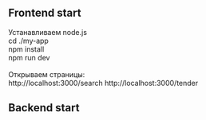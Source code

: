 ## Frontend start
Устанавливаем node.js <br>
cd ./my-app  <br>
npm install <br>
npm run dev <br>
<br>Открываем страницы:<br>
http://localhost:3000/search
http://localhost:3000/tender


## Backend start
